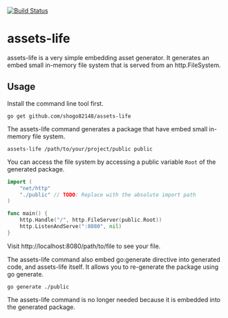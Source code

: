 [![Build Status](https://travis-ci.com/shogo82148/assets-life.svg?branch=master)](https://travis-ci.com/shogo82148/assets-life)

# assets-life

assets-life is a very simple embedding asset generator.
It generates an embed small in-memory file system that is served from an http.FileSystem.

## Usage

Install the command line tool first.

```
go get github.com/shogo82148/assets-life
```

The assets-life command generates a package that have embed small in-memory file system.

```
assets-life /path/to/your/project/public public
```

You can access the file system by accessing a public variable `Root` of the generated package.

```go
import (
    "net/http"
    "./public" // TODO: Replace with the absolute import path
)

func main() {
    http.Handle("/", http.FileServer(public.Root))
    http.ListenAndServe(":8080", nil)
}
```

Visit http://localhost:8080/path/to/file to see your file.

The assets-life command also embed go:generate directive into generated code, and assets-life itself.
It allows you to re-generate the package using go generate.

```
go generate ./public
```

The assets-life command is no longer needed because it is embedded into the generated package.
